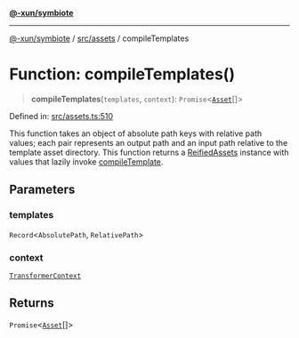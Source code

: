 [**@-xun/symbiote**](../../../README.md)

***

[@-xun/symbiote](../../../README.md) / [src/assets](../README.md) / compileTemplates

# Function: compileTemplates()

> **compileTemplates**(`templates`, `context`): `Promise`\<[`Asset`](../type-aliases/Asset.md)[]\>

Defined in: [src/assets.ts:510](https://github.com/Xunnamius/symbiote/blob/7fbd108cee2f783e7fe92308d969f39ae3bc1d0c/src/assets.ts#L510)

This function takes an object of absolute path keys with relative path
values; each pair represents an output path and an input path relative to the
template asset directory. This function returns a [ReifiedAssets](../type-aliases/ReifiedAssets.md)
instance with values that lazily invoke [compileTemplate](compileTemplate.md).

## Parameters

### templates

`Record`\<`AbsolutePath`, `RelativePath`\>

### context

[`TransformerContext`](../type-aliases/TransformerContext.md)

## Returns

`Promise`\<[`Asset`](../type-aliases/Asset.md)[]\>

